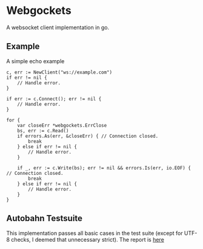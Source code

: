 # Webgockets

A websocket client implementation in go.

## Example

A simple echo example

```
c, err := NewClient("ws://example.com")
if err != nil {
    // Handle error.
}

if err := c.Connect(); err != nil {
    // Handle error.
}

for {
    var closeErr *webgockets.ErrClose
    bs, err := c.Read()
    if errors.As(err, &closeErr) { // Connection closed.
        break
    } else if err != nil {
        // Handle error.
    }

    if _, err := c.Write(bs); err != nil && errors.Is(err, io.EOF) { // Connection closed.
        break
    } else if err != nil {
        // Handle error.
    }
}
```

## Autobahn Testsuite

This implementation passes all basic cases in the test suite (except for UTF-8 checks, I deemed that unnecessary strict).
The report is [here](https://hagesjo.github.io/webgockets/)
